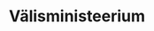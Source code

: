 ---
title: Välisministeerium
maintainer_name: Liis Muga
maintainer_email: liis.muga@mfa.ee
description: ''
---